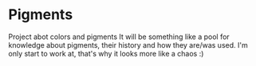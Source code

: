 # Pigments
Project abot colors and pigments
It will be something like a pool for knowledge about pigments, their history and how they are/was used. 
I'm only start to work at, that's why it looks more like a chaos :)
